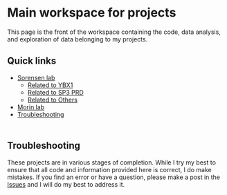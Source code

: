# Main workspace for projects <!-- omit in toc -->

This page is the front of the workspace containing the code, data analysis, and exploration of data belonging to my projects.

## Quick links <!-- omit in toc -->

- [Sorensen lab](https://github.com/chrishuges/wetLabProtocols/tree/master/sorensenLab)
  - [Related to YBX1](https://github.com/chrishuges/projectsWorkspace/tree/master/sorensenLab/relatedToYbx1)
  - [Related to SP3 PRD](https://github.com/chrishuges/projectsWorkspace/tree/master/sorensenLab/relatedToSp3Prd)
  - [Related to Others](https://github.com/chrishuges/projectsWorkspace/tree/master/sorensenLab/relatedToOthers)
- [Morin lab](https://github.com/chrishuges/wetLabProtocols/tree/master/morinLab)
- [Troubleshooting](#troubleshooting)

<hr style="height:6pt; visibility:hidden;" />

## Troubleshooting

These projects are in various stages of completion. While I try my best to ensure that all code and information provided here is correct, I do make mistakes. If you find an error or have a question, please make a post in the [Issues](https://github.com/chrishuges/projectsWorkspace/issues) and I will do my best to address it.
